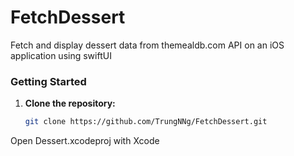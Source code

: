 # FetchDessert

Fetch and display dessert data from themealdb.com API on an iOS application using swiftUI

### Getting Started

1. **Clone the repository:**
   ```bash
   git clone https://github.com/TrungNNg/FetchDessert.git

  Open Dessert.xcodeproj with Xcode

